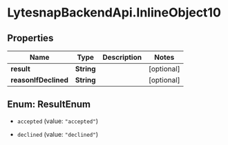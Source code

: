 # LytesnapBackendApi.InlineObject10

## Properties

Name | Type | Description | Notes
------------ | ------------- | ------------- | -------------
**result** | **String** |  | [optional] 
**reasonIfDeclined** | **String** |  | [optional] 



## Enum: ResultEnum


* `accepted` (value: `"accepted"`)

* `declined` (value: `"declined"`)




